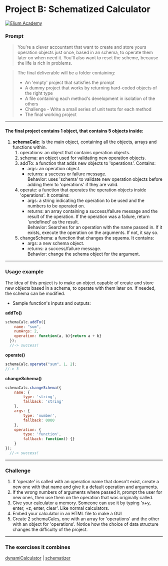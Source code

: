 # Project B: Schematized Calculator

[![Elium Academy](http://www.zoomby.es/img/Elium-Logo-200-px-Black-PNG.png)](http://www.elium.academy)


### Prompt

> You're a clever accountant that want to create and store yours operation objects just once, based in an schema, to operate them later on when need it. You'll also want to reset the scheme, because the life is rich in problems.  
  
> The final deliverable will be a folder containing:  
>   * An 'empty' project that satisfies the prompt  
>   * A dummy project that works by returning hard-coded objects of the right type  
>   * A file containing each method's development in isolation of the others  
>   * Challenge - Write a small series of unit tests for each method  
>   * The final working project  
	

---

#### The final project contains 1 object, that contains 5 objects inside:  

1. **schemaCalc**: Is the main object, containing all the objects, arrays and functions within.  
   1. operations: an object that contains operation objects.  
   2. schema: an object used for validating new operation objects.  
   3. addTo: a function that adds new objects to 'operations'. Contains:  
		- args: an operation object.  
		- returns: a success or failure message.  
Behavior: uses 'schema' to validate new operation objects before adding them to 'operations' if they are valid.  
   4. operate: a function that operates the operation objects inside 'operations'. It contains:  
  		- args: a string indicating the operation to be used and the numbers to be operated on.  
  		- returns: an array containing a success/failure message and the result of the operation. If the operation was a failure, return 'undefined' as the result.  
Behavior: Searches for an operation with the name passed in. If it exists, execute the operation on the arguments. If not, it say so.  
   5. changeSchema: a function that changes the squema. It contains:  
		- args: a new schema object.  
		- returns: a success/failure message.  
Behavior: change the schema object for the argument.  

---

### Usage example

The idea of this project is to make an object capable of create and store new objects based in a schema, to operate with them later on. If needed, the schema can be modified.

 * Sample function's inputs and outputs:  

 **addTo()**  

```javascript
schemaCalc.addTo({
    name: "sum",
    numArgs: 2,
    operation: function(a, b){return a + b}
  });
  //-> success!
```
**operate()**  

```javascript
schemaCalc.operate("sum", 1, 2);
//-> 3
```
**changeSchema()**  

```javascript
schemaCalc.changeSchema({
	name: {
		type: 'string', 
		fallback: 'string'
	}, 
	args: {
		type: 'number', 
		fallback: 0000
	}, 
	operation: {
		type: 'function', 
		fallback: function() {}
	}
});
  //-> success!
```

---

### Challenge

1. If 'operate' is called with an operation name that doesn't exist, create a new one with that name and give it a default operation and arguments.  
2. If the wrong numbers of arguments where passed it, prompt the user for new ones, then use them on the operation that was originally called.    
3. Give your calculator a memory.  Someone can use it by typing 'x+y, enter, +z, enter, clear'.  Like normal calculators.  
4. Embed your calculator in an HTML file to make a GUI
5. Create 2 schemaCalcs, one with an array for 'operations' and the other with an object for 'operations'.  Notice how the choice of data structure changes the difficulty of the project.

---

### The exercises it combines

[dynamiCalculator](https://github.com/gloaysa/demoPorfolio/tree/prompt-style/ph1-nonode/ph1w1/dynamiCalculator)  |  [schematizer](https://github.com/gloaysa/demoPorfolio/tree/prompt-style/ph1-nonode/ph1w1/schematizer)
